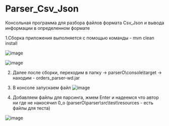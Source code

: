 # Parser_Csv_Json
Консольная программа для разбора файлов формата Csv_Json и вывода информации в определенном формате 

1.Сборка приложения выполняется с помощью команды - mvn clean install

![image](https://user-images.githubusercontent.com/67800458/110323312-7e893a80-8025-11eb-9c79-f8143a378143.png)

![image](https://user-images.githubusercontent.com/67800458/110323611-e2136800-8025-11eb-983d-6323f55bd17e.png)

2. Далее после сборки, переходим в папку -> parserO\console\target -> находим - orders_parser-wd.jar 

3. В консоле запускаем файл ![image](https://user-images.githubusercontent.com/67800458/110324000-754c9d80-8026-11eb-89e2-0c43e98851af.png)

4. Добавляем файлы для парсинга, жмем Enter и надеемся что автор ни где не накосячил 0_о (parserO\parser\src\test\resources - есть файлы для теста)

![image](https://user-images.githubusercontent.com/67800458/110324434-fc017a80-8026-11eb-8219-b72d623e780d.png)



